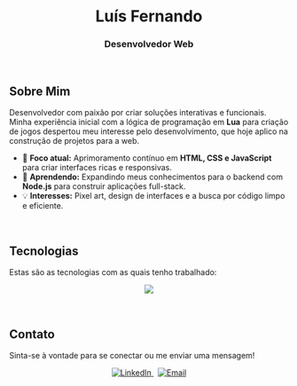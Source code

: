<!-- 
  Perfil de Luís Fernando (suntzar)
  Versão 5.1: Profissional Estruturado
-->

<div align="center">
  <!-- Opcional: Você pode adicionar um banner de tecnologia ou uma imagem de cabeçalho aqui -->
</div>

<h1 align="center">Luís Fernando</h1>
<h3 align="center">Desenvolvedor Web</h3>

<br>

## Sobre Mim

Desenvolvedor com paixão por criar soluções interativas e funcionais. Minha experiência inicial com a lógica de programação em **Lua** para criação de jogos despertou meu interesse pelo desenvolvimento, que hoje aplico na construção de projetos para a web.

- 🔭 **Foco atual:** Aprimoramento contínuo em **HTML, CSS e JavaScript** para criar interfaces ricas e responsivas.
- 🌱 **Aprendendo:** Expandindo meus conhecimentos para o backend com **Node.js** para construir aplicações full-stack.
- 💡 **Interesses:** Pixel art, design de interfaces e a busca por código limpo e eficiente.

<br>

## Tecnologias

Estas são as tecnologias com as quais tenho trabalhado:

<p align="center">
  <a href="https://skillicons.dev">
    <img src="https://skillicons.dev/icons?i=html,css,js,nodejs,lua,py,git,vscode&perline=8" />
  </a>
</p>

<br>

## Contato

Sinta-se à vontade para se conectar ou me enviar uma mensagem!

<p align="center">
  <!-- Adicione aqui os links para suas redes sociais -->
  <a href="URL_DO_SEU_LINKEDIN" target="_blank">
    <img src="https://img.shields.io/badge/LinkedIn-0077B5?style=for-the-badge&logo=linkedin&logoColor=white" alt="LinkedIn"/>
  </a>
   
  <a href="mailto:SEU_EMAIL@exemplo.com" target="_blank">
    <img src="https://img.shields.io/badge/Email-D14836?style=for-the-badge&logo=gmail&logoColor=white" alt="Email"/>
  </a>
</p>
